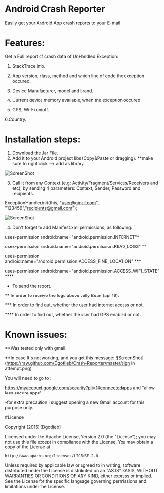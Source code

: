 # Android Crash Reporter
Easily get your Android App crash reports to your E-mail

# Features:
Get a Full report of crash data of UnHandled Exception:
1. StackTrace info. 

2. App version, class, method and which line of code the exception occured.

3. Device Manufacturer, model and brand.

4. Current device memory available, when the exception occured.

5. GPS, Wi-Fi on/off.

6.Country.


# Installation steps:
1.	Download the Jar File.
2.	Add it to your Android project libs (Copy&Paste or dragging).
**make sure to right click --> add as library.

![ScreenShot](https://raw.github.com/Dgotlieb/Crash-Reporter/master/addJar.png)

3.	Call it from any Context (e.g: Activity/Fragment/Services/Receivers and etc), 
    by sending 4 parameters: Context, Sender, Password and recipients.

ExceptionHandler.init(this, "user@gmail.com", "123456","recipients@gmail.com");

![ScreenShot](https://raw.github.com/Dgotlieb/Crash-Reporter/master/init.png)

4. Don't forget to add Manifest.xml permissions, as following:

uses-permission android:name="android.permission.INTERNET"*

uses-permission android:name="android.permission.READ_LOGS" **

uses-permission android:name="android.permission.ACCESS_FINE_LOCATION" ***

uses-permission android:name="android.permission.ACCESS_WIFI_STATE" ****

* To send the report.

** In order to receive the logs above Jelly Bean (api 16).

*** In order to find out, whether the user had internet access or not.

**** In order to find out, whether the user had GPS enabled or not.


# Known issues:
**Was tested only with gmail.

**In case It's not working, and you get this message: 
![ScreenShot](https://raw.github.com/Dgotlieb/Crash-Reporter/master/sign in attempt.png)

You will need to go to :

https://myaccount.google.com/security?pli=1#connectedapps and "allow less secure apps"

-for extra precaution I suggest opening a new Gmail account for this purpose only.


#License

Copyright [2016] [Dgotlieb]

Licensed under the Apache License, Version 2.0 (the "License");
you may not use this file except in compliance with the License.
You may obtain a copy of the License at

    http://www.apache.org/licenses/LICENSE-2.0

Unless required by applicable law or agreed to in writing, software
distributed under the License is distributed on an "AS IS" BASIS,
WITHOUT WARRANTIES OR CONDITIONS OF ANY KIND, either express or implied.
See the License for the specific language governing permissions and
limitations under the License.


